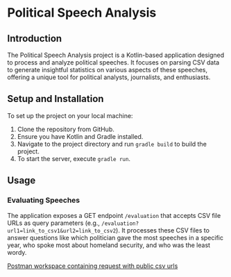 # Political Speech Analysis

## Introduction
The Political Speech Analysis project is a Kotlin-based application designed to process and analyze political speeches. It focuses on parsing CSV data to generate insightful statistics on various aspects of these speeches, offering a unique tool for political analysts, journalists, and enthusiasts.

## Setup and Installation
To set up the project on your local machine:
1. Clone the repository from GitHub.
2. Ensure you have Kotlin and Gradle installed.
3. Navigate to the project directory and run `gradle build` to build the project.
4. To start the server, execute `gradle run`.

## Usage
### Evaluating Speeches
The application exposes a GET endpoint `/evaluation` that accepts CSV file URLs as query parameters (e.g., `/evaluation?url1=link_to_csv1&url2=link_to_csv2`). It processes these CSV files to answer questions like which politician gave the most speeches in a specific year, who spoke most about homeland security, and who was the least wordy.

[Postman workspace containing request with public csv urls](https://www.postman.com/ruhats/workspace/fashion-digital/collection/5575618-b69449f0-3b19-4e8e-890a-89c688f9dd24?action=share&creator=5575618)